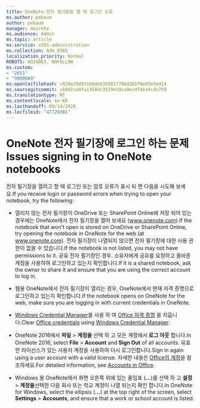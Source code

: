 ```yaml
---
title: OneNote-전자 필기장을 열 때 로그인 오류
ms.author: pebaum
author: pebaum
manager: mnirkhe
ms.audience: Admin
ms.topic: article
ms.service: o365-administration
ms.collection: Adm_O365
localization_priority: Normal
ROBOTS: NOINDEX, NOFOLLOW
ms.custom:
- "2651"
- "9000669"
ms.openlocfilehash: c928e29d931b9deb3598377864265f9e03e5ed14
ms.sourcegitcommit: c6692ce0fa1358ec3529e59ca0ecdfdea4cdc759
ms.translationtype: MT
ms.contentlocale: ko-KR
ms.lasthandoff: 09/14/2020
ms.locfileid: "47729301"
---
```

# <a name="issues-signing-in-to-onenote-notebooks"></a><span data-ttu-id="4c830-102">OneNote 전자 필기장에 로그인 하는 문제</span><span class="sxs-lookup"><span data-stu-id="4c830-102">Issues signing in to OneNote notebooks</span></span>

<span data-ttu-id="4c830-103">전자 필기장을 열려고 할 때 로그인 또는 암호 오류가 표시 되 면 다음을 시도해 보세요.</span><span class="sxs-lookup"><span data-stu-id="4c830-103">If you receive login or password errors when trying to open your notebook, try the following:</span></span>

- <span data-ttu-id="4c830-104">열리지 않는 전자 필기장이 OneDrive 또는 SharePoint Online에 저장 되어 있는 경우에는 OneNote에서 전자 필기장을 열어 보세요 (www.onenote.com).</span><span class="sxs-lookup"><span data-stu-id="4c830-104">If the notebook that won't open is stored on OneDrive or SharePoint Online, try opening the notebook in OneNote for the web (at www.onenote.com).</span></span> <span data-ttu-id="4c830-105">전자 필기장이 나열되지 않으면 전자 필기장에 대한 사용 권한이 없을 수 있습니다.</span><span class="sxs-lookup"><span data-stu-id="4c830-105">If the notebook is not listed, you may not have permissions to it.</span></span> <span data-ttu-id="4c830-106">공유 전자 필기장인 경우. 소유자에게 공유를 요청하고 올바른 계정을 사용하여 로그인하고 있는지 확인합니다.</span><span class="sxs-lookup"><span data-stu-id="4c830-106">If it is a shared notebook, ask the owner to share it and ensure that you are using the correct account to log in.</span></span>

- <span data-ttu-id="4c830-107">웹용 OneNote에서 전자 필기장이 열리는 경우, OneNote에서 현재 자격 증명으로 로그인하고 있는지 확인합니다.</span><span class="sxs-lookup"><span data-stu-id="4c830-107">If the notebook opens on OneNote for the web, make sure you are logging in with current credentials in OneNote.</span></span> 

- <span data-ttu-id="4c830-108">[Windows Credential Manager](https://support.microsoft.com/help/4026814/windows-accessing-credential-manager)를 사용 하 여 [Office 자격 증명](https://docs.microsoft.com/office/troubleshoot/error-messages/another-account-already-signed-in#step-3-clear-cached-credentials-on-the-computer) 을 지웁니다.</span><span class="sxs-lookup"><span data-stu-id="4c830-108">Clear [Office credentials](https://docs.microsoft.com/office/troubleshoot/error-messages/another-account-already-signed-in#step-3-clear-cached-credentials-on-the-computer) using [Windows Credential Manager](https://support.microsoft.com/help/4026814/windows-accessing-credential-manager).</span></span>

- <span data-ttu-id="4c830-109">OneNote 2016에서 **파일**  >  **계정을** 선택 하 고 모든 계정에서 **로그 아웃** 합니다.</span><span class="sxs-lookup"><span data-stu-id="4c830-109">In OneNote 2016, select **File** > **Account** and **Sign Out** of all accounts.</span></span> <span data-ttu-id="4c830-110">유효한 라이선스가 있는 사용자 계정을 사용하여 다시 로그인합니다.</span><span class="sxs-lookup"><span data-stu-id="4c830-110">Sign in again using a user account with a valid license.</span></span> <span data-ttu-id="4c830-111">자세한 내용은 [Office의 계정](https://support.office.com/article/accounts-in-office-628ea040-f265-49de-b986-be09c3ebf8a9)을 참조하세요.</span><span class="sxs-lookup"><span data-stu-id="4c830-111">For detailed information, see [Accounts in Office](https://support.office.com/article/accounts-in-office-628ea040-f265-49de-b986-be09c3ebf8a9).</span></span>

- <span data-ttu-id="4c830-112">Windows 용 OneNote에서 화면 오른쪽 위에 있는 줄임표 (**...**)를 선택 하 고 **설정**  >  **계정을**선택한 다음 회사 또는 학교 계정이 나열 되는지 확인 합니다.</span><span class="sxs-lookup"><span data-stu-id="4c830-112">In OneNote for Windows, select the ellipsis (**…**) at the top right of the screen, select **Settings** > **Accounts**, and ensure that a work or school account is listed.</span></span>